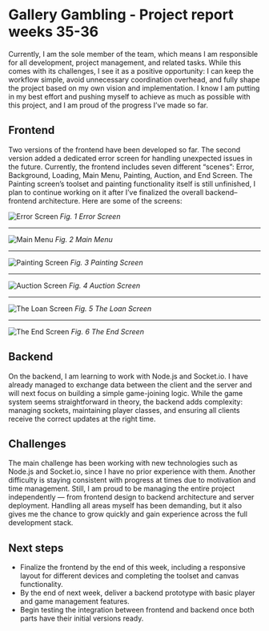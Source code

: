# Gallery Gambling - Project report weeks 35-36

Currently, I am the sole member of the team, which means I am responsible for all development, project management, and related tasks. While this comes with its challenges, I see it as a positive opportunity: I can keep the workflow simple, avoid unnecessary coordination overhead, and fully shape the project based on my own vision and implementation. I know I am putting in my best effort and pushing myself to achieve as much as possible with this project, and I am proud of the progress I’ve made so far.

## Frontend

Two versions of the frontend have been developed so far. The second version added a dedicated error screen for handling unexpected issues in the future. Currently, the frontend includes seven different “scenes”: Error, Background, Loading, Main Menu, Painting, Auction, and End Screen. The Painting screen’s toolset and painting functionality itself is still unfinished, I plan to continue working on it after I’ve finalized the overall backend–frontend architecture.
Here are some of the screens:

![Error Screen](https://files.itsmark.dev/pdf-images/project-report-35-36/error_screen.png)
_Fig. 1 Error Screen_

---

![Main Menu](https://files.itsmark.dev/pdf-images/project-report-35-36/mainmenu.png)
_Fig. 2 Main Menu_

---

![Painting Screen](https://files.itsmark.dev/pdf-images/project-report-35-36/painting.png)
_Fig. 3 Painting Screen_

---

![Auction Screen](https://files.itsmark.dev/pdf-images/project-report-35-36/auction.png)
_Fig. 4 Auction Screen_

---

![The Loan Screen](https://files.itsmark.dev/pdf-images/project-report-35-36/thebank.png)
_Fig. 5 The Loan Screen_

---

![The End Screen](https://files.itsmark.dev/pdf-images/project-report-35-36/endscreen.png)
_Fig. 6 The End Screen_

## Backend

On the backend, I am learning to work with Node.js and Socket.io. I have already managed to exchange data between the client and the server and will next focus on building a simple game-joining logic. While the game system seems straightforward in theory, the backend adds complexity: managing sockets, maintaining player classes, and ensuring all clients receive the correct updates at the right time.

## Challenges

The main challenge has been working with new technologies such as Node.js and Socket.io, since I have no prior experience with them. Another difficulty is staying consistent with progress at times due to motivation and time management. Still, I am proud to be managing the entire project independently — from frontend design to backend architecture and server deployment. Handling all areas myself has been demanding, but it also gives me the chance to grow quickly and gain experience across the full development stack.

## Next steps

- Finalize the frontend by the end of this week, including a responsive layout for different devices and completing the toolset and canvas functionality.
- By the end of next week, deliver a backend prototype with basic player and game management features.
- Begin testing the integration between frontend and backend once both parts have their initial versions ready.
